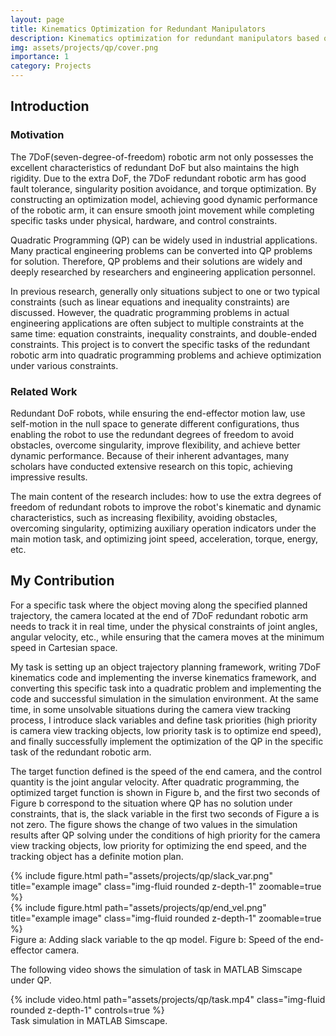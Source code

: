 ```yaml
---
layout: page
title: Kinematics Optimization for Redundant Manipulators
description: Kinematics optimization for redundant manipulators based on MATLAB Simcapse for object tracking.
img: assets/projects/qp/cover.png
importance: 1
category: Projects
---
```


## Introduction
### Motivation
The 7DoF(seven-degree-of-freedom) robotic arm not only possesses the excellent characteristics of redundant DoF but also maintains the high rigidity. Due to the extra DoF, the 7DoF redundant robotic arm has good fault tolerance, singularity position avoidance, and torque optimization. By constructing an optimization model, achieving good dynamic performance of the robotic arm, it can ensure smooth joint movement while completing specific tasks under physical, hardware, and control constraints.

Quadratic Programming (QP) can be widely used in industrial applications. Many practical engineering problems can be converted into QP problems for solution. Therefore, QP problems and their solutions are widely and deeply researched by researchers and engineering application personnel.

In previous research, generally only situations subject to one or two typical constraints (such as linear equations and inequality constraints) are discussed. However, the quadratic programming problems in actual engineering applications are often subject to multiple constraints at the same time: equation constraints, inequality constraints, and double-ended constraints. This project is to convert the specific tasks of the redundant robotic arm into quadratic programming problems and achieve optimization under various constraints.

### Related Work
Redundant DoF robots, while ensuring the end-effector motion law, use self-motion in the null space to generate different configurations, thus enabling the robot to use the redundant degrees of freedom to avoid obstacles, overcome singularity, improve flexibility, and achieve better dynamic performance. Because of their inherent advantages, many scholars have conducted extensive research on this topic, achieving impressive results. 

The main content of the research includes: how to use the extra degrees of freedom of redundant robots to improve the robot's kinematic and dynamic characteristics, such as increasing flexibility, avoiding obstacles, overcoming singularity, optimizing auxiliary operation indicators under the main motion task, and optimizing joint speed, acceleration, torque, energy, etc.

## My Contribution

For a specific task where the object moving along the specified planned trajectory, the camera located at the end of 7DoF redundant robotic arm needs to track it in real time, under the physical constraints of joint angles, angular velocity, etc., while ensuring that the camera moves at the minimum speed in Cartesian space.

My task is setting up an object trajectory planning framework, writing 7DoF kinematics code and implementing the inverse kinematics framework, and converting this specific task into a quadratic problem and implementing the code and successful simulation in the simulation environment. At the same time, in some unsolvable situations during the camera view tracking process, I introduce slack variables and define task priorities (high priority is camera view tracking objects, low priority task is to optimize end speed), and finally successfully implement the optimization of the QP in the specific task of the redundant robotic arm.

The target function defined is the speed of the end camera, and the control quantity is the joint angular velocity. After quadratic programming, the optimized target function is shown in Figure b, and the first two seconds of Figure b correspond to the situation where QP has no solution under constraints, that is, the slack variable in the first two seconds of Figure a is not zero. The figure shows the change of two values in the simulation results after QP solving under the conditions of high priority for the camera view tracking objects, low priority for optimizing the end speed, and the tracking object has a definite motion plan.

<div class="row justify-content-sm-center">
    <div class="col-sm-6 mt-3 mt-md-0">
        {% include figure.html path="assets/projects/qp/slack_var.png" title="example image" class="img-fluid rounded z-depth-1" zoomable=true %}
    </div>
    <div class="col-sm-6 mt-3 mt-md-0">
        {% include figure.html path="assets/projects/qp/end_vel.png" title="example image" class="img-fluid rounded z-depth-1" zoomable=true %}
    </div>
</div>
<div class="caption">
    Figure a: Adding slack variable to the qp model. Figure b: Speed of the end-effector camera.
</div>

The following video shows the simulation of task in MATLAB Simscape under QP.

<div class="row mt-3">
    <div class="col-8 mt-3 mt-md-0 justify-content-center">
        {% include video.html path="assets/projects/qp/task.mp4" class="img-fluid rounded z-depth-1" controls=true %}
    </div>
</div>
<div class="caption">
    Task simulation in MATLAB Simscape.
</div>

